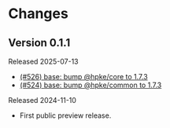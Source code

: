 # Changes

## Version 0.1.1

Released 2025-07-13

- [(#526) base: bump @hpke/core to 1.7.3](https://github.com/dajiaji/hpke-js/pull/526)
- [(#524) base: bump @hpke/common to 1.7.3](https://github.com/dajiaji/hpke-js/pull/524)

Released 2024-11-10

- First public preview release.
